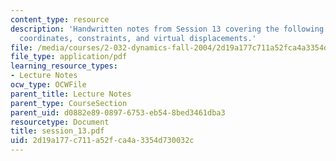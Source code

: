 ```yaml
---
content_type: resource
description: 'Handwritten notes from Session 13 covering the following topics: Generalized
  coordinates, constraints, and virtual displacements.'
file: /media/courses/2-032-dynamics-fall-2004/2d19a177c711a52fca4a3354d730032c_session_13.pdf
file_type: application/pdf
learning_resource_types:
- Lecture Notes
ocw_type: OCWFile
parent_title: Lecture Notes
parent_type: CourseSection
parent_uid: d0882e89-0897-6753-eb54-8bed3461dba3
resourcetype: Document
title: session_13.pdf
uid: 2d19a177-c711-a52f-ca4a-3354d730032c
---
```

